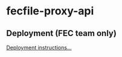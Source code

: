 # fecfile-proxy-api

## Deployment (FEC team only)

[Deployment instructions...](https://github.com/fecgov/fecfile-web-api/wiki/Deployment)
